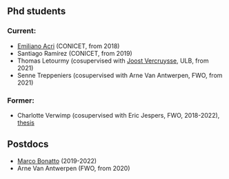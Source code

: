## Phd students

### Current:

* [Emiliano Acri](http://mate.dm.uba.ar/~eacri) (CONICET, from 2018)
* Santiago Ramírez (CONICET, from 2019)
* Thomas Letourmy (cosupervised with [Joost Vercruysse](http://homepages.ulb.ac.be/~jvercruy/), ULB, from 2021)
* Senne Treppeniers (cosupervised with Arne Van Antwerpen, FWO, from 2021)

### Former:
* Charlotte Verwimp (cosupervised with Eric Jespers, FWO, 2018-2022), [thesis](files/verwimp.pdf) 

## Postdocs

* [Marco Bonatto](https://marcobonatto87.wixsite.com/mb87) (2019-2022)
* Arne Van Antwerpen (FWO, from 2020)
